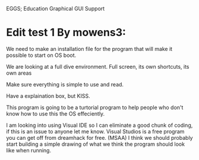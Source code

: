 EGGS; Education Graphical GUI Support

Edit test 1 By mowens3:
===========

We need to make an installation file for the program that will make it possible to start on OS boot.

We are looking at a full dive environment.  Full screen, its own shortcuts, its own areas

Make sure everything is simple to use and read.

Have a explaination box, but KISS.

This program is going to be a turtorial program to help people who don't know how to use this the OS effeciently.

I am looking into using Visual IDE so I can eliminate a good chunk of coding, if this is an issue to anyone let me know.
Visual Studios is a free program you can get off from dreamhack for free.  (MSAA)
I think we should probably start building a simple drawing of what we think the program should look like when running.
